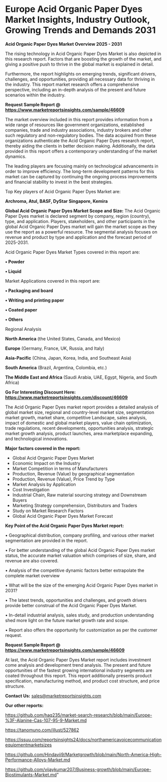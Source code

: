 # Europe Acid Organic Paper Dyes Market Insights, Industry Outlook, Growing Trends and Demands 2031

<Strong> Acid Organic Paper Dyes Market Overview 2025 - 2031</strong>

The rising technology in Acid Organic Paper Dyes Market is also depicted in this research report. Factors that are boosting the growth of the market, and giving a positive push to thrive in the global market is explained in detail.

Furthermore, the report highlights on emerging trends, significant drivers, challenges, and opportunities, providing all necessary data for thriving in the industry. This report market research offers a comprehensive perspective, including an in-depth analysis of the present and future scenarios within the industry.

<strong>Request Sample Report @ <a href=https://www.marketreportsinsights.com/sample/46609>https://www.marketreportsinsights.com/sample/46609</a></strong>

The market overview included in this report provides information from a wide range of resources like government organizations, established companies, trade and industry associations, industry brokers and other such regulatory and non-regulatory bodies. The data acquired from these organizations authenticate the Acid Organic Paper Dyes research report, thereby aiding the clients in better decision making. Additionally, the data provided in this report offers a contemporary understanding of the market dynamics.

The leading players are focusing mainly on technological advancements in order to improve efficiency. The long-term development patterns for this market can be captured by continuing the ongoing process improvements and financial stability to invest in the best strategies.

Top Key players of Acid Organic Paper Dyes Market are:

<strong>Archroma, Atul, BASF, DyStar Singapore, Kemira</strong>

<strong><b>Global Acid Organic Paper Dyes Market Scope and Size:</b></strong>
The Acid Organic Paper Dyes market is declared segment by company, region (country), type, and application. Players, stakeholders, and other participants in the global Acid Organic Paper Dyes market will gain the market scope as they use the report as a powerful resource. The segmental analysis focuses on revenue and product by type and application and the forecast period of 2025-2031.

Acid Organic Paper Dyes Market Types covered in this report are:

<strong>•  Powder

•  Liquid</strong>

Market Applications covered in this report are:

<strong>•  Packaging and board

•  Writing and printing paper

•  Coated paper

•  Others</strong> 

Regional Analysis

<strong>North America</strong> (the United States, Canada, and Mexico)

<strong>Europe</strong> (Germany, France, UK, Russia, and Italy)

<strong>Asia-Pacific</strong> (China, Japan, Korea, India, and Southeast Asia)

<strong>South America</strong> (Brazil, Argentina, Colombia, etc.)

<strong>The Middle East and Africa</strong> (Saudi Arabia, UAE, Egypt, Nigeria, and South Africa)

<strong>Go For Interesting Discount Here: <a href=https://www.marketreportsinsights.com/discount/46609>https://www.marketreportsinsights.com/discount/46609</a></strong>

The Acid Organic Paper Dyes market report provides a detailed analysis of global market size, regional and country-level market size, segmentation market growth, market share, competitive Landscape, sales analysis, impact of domestic and global market players, value chain optimization, trade regulations, recent developments, opportunities analysis, strategic market growth analysis, product launches, area marketplace expanding, and technological innovations.

<strong><b>Major factors covered in the report:</b></strong>
<ul>
  <li>Global Acid Organic Paper Dyes Market </li>
  <li>Economic Impact on the Industry</li>
  <li>Market Competition in terms of Manufacturers</li>
  <li>Production, Revenue (Value) by geographical segmentation</li>
  <li>Production, Revenue (Value), Price Trend by Type</li>
  <li>Market Analysis by Application</li>
  <li>Cost Investigation</li>
  <li>Industrial Chain, Raw material sourcing strategy and Downstream Buyers</li>
  <li>Marketing Strategy comprehension, Distributors and Traders</li>
  <li>Study on Market Research Factors</li>
  <li>Global Acid Organic Paper Dyes Market Forecast</li>
</ul>

<strong><b>Key Point of the Acid Organic Paper Dyes Market report:</b></strong>

• Geographical distribution, company profiling, and various other market segmentation are provided in the report.

• For better understanding of the global Acid Organic Paper Dyes market status, the accurate market valuation which comprises of size, share, and revenue are also covered.

• Analysis of the competitive dynamic factors better extrapolate the complete market overview

• What will be the size of the emerging Acid Organic Paper Dyes market in 2031?

• The latest trends, opportunities and challenges, and growth drivers provide better construal of the Acid Organic Paper Dyes Market.

• In-detail industrial analysis, sales study, and production understanding shed more light on the future market growth rate and scope.

• Report also offers the opportunity for customization as per the customer request.

<strong>Request Sample Report @ <a href=https://www.marketreportsinsights.com/sample/46609>https://www.marketreportsinsights.com/sample/46609</a></strong>

At last, the Acid Organic Paper Dyes Market report includes investment come analysis and development trend analysis. The present and future opportunities of the fastest growing international industry segments are coated throughout this report. This report additionally presents product specification, manufacturing method, and product cost structure, and price structure.

<strong>Contact Us:</strong>
sales@marketreportsinsights.com

<strong>Our other reports:</strong>

<a href=https://github.com/haq235/market-search-research/blob/main/Europe-%3F-Alanine-Cas-107-95-9-Market.md>https://github.com/haq235/market-search-research/blob/main/Europe-%3F-Alanine-Cas-107-95-9-Market.md</a>

<a href=https://tanomuno.com/illust/527862>https://tanomuno.com/illust/527862</a>

<a href=https://issuu.com/reportsinsights24/docs/northamericavoicecommunicationequipmentmarketsizes>https://issuu.com/reportsinsights24/docs/northamericavoicecommunicationequipmentmarketsizes</a>

<a href=https://github.com/Hindavii9/Marketgrowth/blob/main/North-America-High-Performance-Alloys-Market.md>https://github.com/Hindavii9/Marketgrowth/blob/main/North-America-High-Performance-Alloys-Market.md</a>

<a href=https://github.com/vijaykumar207/Business-growth/blob/main/Europe-Biostimulants-Market.md>https://github.com/vijaykumar207/Business-growth/blob/main/Europe-Biostimulants-Market.md</a>"
